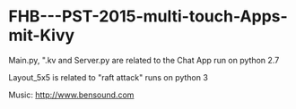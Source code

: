 # FHB---PST-2015-multi-touch-Apps-mit-Kivy

Main.py, ".kv and Server.py are related to the Chat App
run on python 2.7

Layout_5x5 is related to "raft attack"
runs on python 3

Music: http://www.bensound.com
